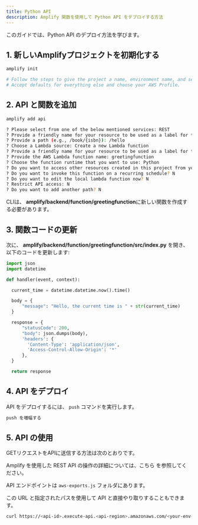 ```yaml
---
title: Python API
description: Amplify 関数を使用して Python API をデプロイする方法
---
```


このガイドでは、Python API のデプロイ方法を学びます。

## 1. 新しいAmplifyプロジェクトを初期化する

```sh
amplify init

# Follow the steps to give the project a name, environment name, and set the default text editor.
# Accept defaults for everything else and choose your AWS Profile.
```

## 2. API と関数を追加

```sh
amplify add api

? Please select from one of the below mentioned services: REST
? Provide a friendly name for your resource to be used as a label for this category in the project: pythonapi
? Provide a path (e.g., /book/{isbn}): /hello
? Choose a Lambda source: Create a new Lambda function
? Provide a friendly name for your resource to be used as a label for this category in the project: greetingfunction
? Provide the AWS Lambda function name: greetingfunction
? Choose the function runtime that you want to use: Python
? Do you want to access other resources created in this project from your Lambda function? N
? Do you want to invoke this function on a recurring schedule? N
? Do you want to edit the local lambda function now? N
? Restrict API access: N
? Do you want to add another path? N
```

CLIは、 **amplify/backend/function/greetingfunction**に新しい関数を作成する必要があります。

## 3. 関数コードの更新

次に、  **amplify/backend/function/greetingfunction/src/index.py** を開き、以下のコードを更新します:

```python
import json
import datetime

def handler(event, context):

  current_time = datetime.datetime.now().time()

  body = {
      "message": "Hello, the current time is " + str(current_time)
  }

  response = {
      "statusCode": 200,
      "body": json.dumps(body),
      'headers': {
        'Content-Type': 'application/json',
        'Access-Control-Allow-Origin': '*'
      },
  }

  return response
```

## 4. API をデプロイ

API をデプロイするには、 `push` コマンドを実行します。

```sh
push を増幅する
```

## 5. API の使用

GETリクエストをAPIに送信する方法は次のとおりです。

<inline-fragment platform="js" src="~/guides/api-rest/fragments/js/python-api-call.md"></inline-fragment> <inline-fragment platform="ios" src="~/guides/api-rest/fragments/ios/rest-api-call.md"></inline-fragment> <inline-fragment platform="android" src="~/guides/api-rest/fragments/android/rest-api-call.md"></inline-fragment>

Amplify を使用した REST API の操作の詳細については、こちら [](~/lib//restapi/getting-started.md) を参照してください。

API エンドポイントは `aws-exports.js` フォルダにあります。

この URL と指定されたパスを使用して API と直接やり取りすることもできます。

```sh
curl https://<api-id>.execute-api.<api-region>.amazonaws.com/<your-env-name>/hello
```
